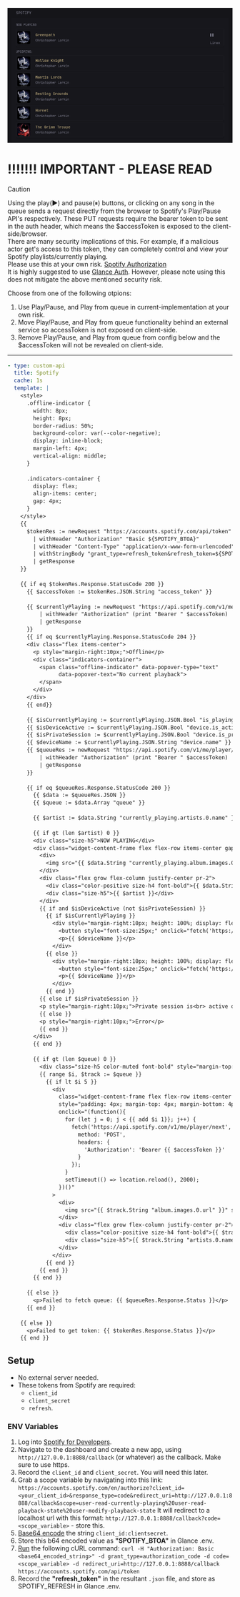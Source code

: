 ![](preview.png)

# !!!!!!! IMPORTANT - PLEASE READ
> [!CAUTION]     
> Using the play(▶) and pause(⏸) buttons, or clicking on any song in the queue sends a request directly from the browser to Spotify's Play/Pause API's respectively. These PUT requests require the bearer token to be sent in the auth header, which means the $accessToken is exposed to the client-side/browser.  
There are many security implications of this. For example, if a malicious actor get's access to this token, they can completely control and view your Spotify playlists/currently playing.  
Please use this at your own risk. [Spotify Authorization](https://developer.spotify.com/documentation/web-api/tutorials/code-flow)  
It is highly suggested to use [Glance Auth](https://github.com/glanceapp/glance/releases/tag/v0.8.0#g-rh-7). However, please note using this does not mitigate the above mentioned security risk.

Choose from one of the following otpions:  
1. Use Play/Pause, and Play from queue in current-implementation at your own risk.
2. Move Play/Pause, and Play from queue functionality behind an external service so accessToken is not exposed on client-side.
3. Remove Play/Pause, and Play from queue from config below and the $accessToken will not be revealed on client-side.    

<hr>

```yaml
- type: custom-api
  title: Spotify
  cache: 1s
  template: |
    <style>
      .offline-indicator {
        width: 8px;
        height: 8px;
        border-radius: 50%;
        background-color: var(--color-negative);
        display: inline-block;
        margin-left: 4px;
        vertical-align: middle;
      }

      .indicators-container {
        display: flex;
        align-items: center;
        gap: 4px;
      }
    </style>
    {{
      $tokenRes := newRequest "https://accounts.spotify.com/api/token"
        | withHeader "Authorization" "Basic ${SPOTIFY_BTOA}"
        | withHeader "Content-Type" "application/x-www-form-urlencoded"
        | withStringBody "grant_type=refresh_token&refresh_token=${SPOTIFY_REFRESH}"
        | getResponse
    }}

    {{ if eq $tokenRes.Response.StatusCode 200 }}
      {{ $accessToken := $tokenRes.JSON.String "access_token" }}

      {{ $currentlyPlaying := newRequest "https://api.spotify.com/v1/me/player" 
          | withHeader "Authorization" (print "Bearer " $accessToken)
          | getResponse          
      }}
      {{ if eq $currentlyPlaying.Response.StatusCode 204 }}
      <div class="flex items-center">
        <p style="margin-right:10px;">Offline</p>
        <div class="indicators-container">
          <span class="offline-indicator" data-popover-type="text"
                data-popover-text="No current playback">
          </span>
        </div>
      </div>
      {{ end}}

      {{ $isCurrentlyPlaying := $currentlyPlaying.JSON.Bool "is_playing" }}
      {{ $isDeviceActive := $currentlyPlaying.JSON.Bool "device.is_active" }}
      {{ $isPrivateSession := $currentlyPlaying.JSON.Bool "device.is_private_session" }}
      {{ $deviceName := $currentlyPlaying.JSON.String "device.name" }}
      {{ $queueRes := newRequest "https://api.spotify.com/v1/me/player/queue"
          | withHeader "Authorization" (print "Bearer " $accessToken)
          | getResponse
      }}

      {{ if eq $queueRes.Response.StatusCode 200 }}
        {{ $data := $queueRes.JSON }}
        {{ $queue := $data.Array "queue" }}

        {{ $artist := $data.String "currently_playing.artists.0.name" }}

        {{ if gt (len $artist) 0 }}
        <div class="size-h5">NOW PLAYING</div>
        <div class="widget-content-frame flex flex-row items-center gap-20" style="padding: 4px; margin-top: 4px; margin-bottom: 4px;">
          <div>
            <img src="{{ $data.String "currently_playing.album.images.0.url" }}" style="border-radius: 5px; width: 5rem;" class="card">
          </div>
          <div class="flex grow flex-column justify-center pr-2">
            <div class="color-positive size-h4 font-bold">{{ $data.String "currently_playing.name" }}</div>
            <div class="size-h5">{{ $artist }}</div>
          </div>
          {{ if and $isDeviceActive (not $isPrivateSession) }}
            {{ if $isCurrentlyPlaying }}
              <div style="margin-right:10px; height: 100%; display: flex; flex-direction: column;">
                <button style="font-size:25px;" onclick="fetch('https://api.spotify.com/v1/me/player/pause',{method:'PUT',headers:{'Authorization':'Bearer {{$accessToken}}'}}); setTimeout(function(){ location.reload(); }, 2000);">⏸</button>
                <p>{{ $deviceName }}</p>
              </div>
            {{ else }}
              <div style="margin-right:10px; height: 100%; display: flex; flex-direction: column;">
                <button style="font-size:25px;" onclick="fetch('https://api.spotify.com/v1/me/player/play',{method:'PUT',headers:{'Authorization':'Bearer {{$accessToken}}'}}); setTimeout(function(){ location.reload(); }, 2000);">▶</button>
                <p>{{ $deviceName }}</p>
              </div>
            {{ end }}
          {{ else if $isPrivateSession }}
          <p style="margin-right:10px;">Private session is<br> active on {{ $deviceName }}</p> 
          {{ else }}
          <p style="margin-right:10px;">Error</p>
          {{ end }}
        </div>
        {{ end }}

        {{ if gt (len $queue) 0 }}
          <div class="size-h5 color-muted font-bold" style="margin-top: 10px;">UPCOMING:</div>
          {{ range $i, $track := $queue }}
            {{ if lt $i 5 }}
              <div
                class="widget-content-frame flex flex-row items-center gap-20"
                style="padding: 4px; margin-top: 4px; margin-bottom: 4px; cursor: pointer;"
                onclick="(function(){
                  for (let j = 0; j < {{ add $i 1}}; j++) {
                    fetch('https://api.spotify.com/v1/me/player/next', {
                      method: 'POST',
                      headers: {
                        'Authorization': 'Bearer {{ $accessToken }}'
                      }
                    });
                  }
                  setTimeout(() => location.reload(), 2000);
                })()"
              >
                <div>
                  <img src="{{ $track.String "album.images.0.url" }}" style="border-radius: 5px; width: 5rem;" class="card">
                </div>
                <div class="flex grow flex-column justify-center pr-2">
                  <div class="color-positive size-h4 font-bold">{{ $track.String "name" }}</div>
                  <div class="size-h5">{{ $track.String "artists.0.name" }}</div>
                </div>
              </div>
            {{ end }}
          {{ end }}
        {{ end }}

      {{ else }}
        <p>Failed to fetch queue: {{ $queueRes.Response.Status }}</p>
      {{ end }}

    {{ else }}
      <p>Failed to get token: {{ $tokenRes.Response.Status }}</p>
    {{ end }}
```

## Setup
- No external server needed.
- These tokens from Spotify are required: 
  - `client_id`
  - `client_secret`
  - `refresh`.

### ENV Variables
1. Log into [Spotify for Developers](https://developer.spotify.com/).
2. Navigate to the dashboard and create a new app, using `http://127.0.0.1:8888/callback` (or whatever) as the callback. Make sure to use https.
3. Record the `client_id` and `client_secret`. You will need this later.
4. Grab a scope variable by navigating into this link: 
`
https://accounts.spotify.com/en/authorize?client_id=<your_client_id>&response_type=code&redirect_uri=http://127.0.0.1:8888/callback&scope=user-read-currently-playing%20user-read-playback-state%20user-modify-playback-state
` 
It will redirect to a localhost url with this format: `http://127.0.0.1:8888/callback?code=<scope_variable>` - store this.  
5. [Base64 encode](https://www.base64encode.org/) the string `client_id:clientsecret`.  
6. Store this b64 encoded value as **"SPOTIFY_BTOA"** in Glance .env.  
7. [Run](https://reqbin.com/curl) the following cURL command: 
  `
  curl -H "Authorization: Basic <base64_encoded_string>"
  -d grant_type=authorization_code -d code=<scope_variable> -d redirect_uri=http://127.0.0.1:8888/callback https://accounts.spotify.com/api/token
  `
8. Record the **"refresh_token"** in the resultant `.json` file, and store as SPOTIFY_REFRESH in Glance .env.
